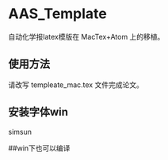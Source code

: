 AAS_Template
===============

自动化学报latex模版在 MacTex+Atom 上的移植。

## 使用方法
请改写 templeate_mac.tex 文件完成论文。

## 安装字体win
simsun

##win下也可以编译
